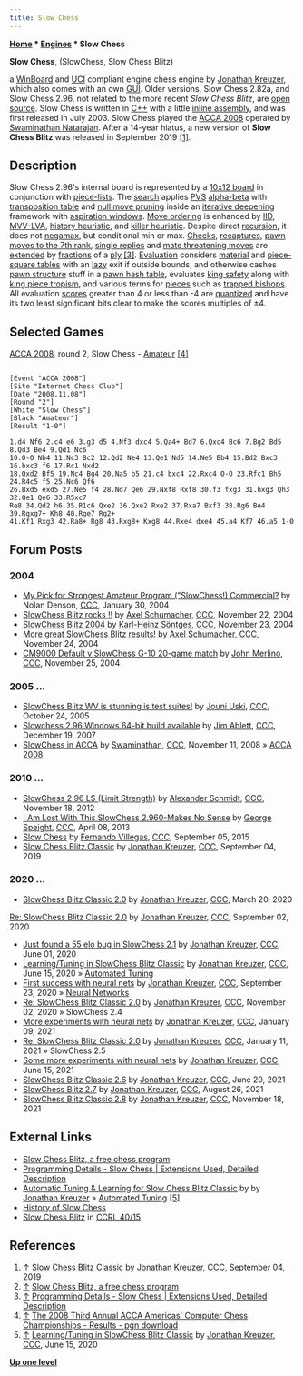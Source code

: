 ```yaml
---
title: Slow Chess
---
```

**[Home](Home "Home") \* [Engines](Engines "Engines") \* Slow Chess**


**Slow Chess**, (SlowChess, Slow Chess Blitz)  

a [WinBoard](WinBoard "WinBoard") and [UCI](UCI "UCI") compliant engine chess engine by [Jonathan Kreuzer](Jonathan_Kreuzer "Jonathan Kreuzer"), which also comes with an own [GUI](GUI "GUI"). Older versions, Slow Chess 2.82a, and Slow Chess 2.96, not related to the more recent *Slow Chess Blitz*, are [open source](Category:Open_Source "Category:Open Source"). 
Slow Chess is written in [C++](Cpp "Cpp") with a little [inline assembly](Assembly#InlineAssembly "Assembly"), and was first released in July 2003. Slow Chess played the [ACCA 2008](ACCA_2008 "ACCA 2008") operated by [Swaminathan Natarajan](Swaminathan_Natarajan "Swaminathan Natarajan"). After a 14-year hiatus, a new version of **Slow Chess Blitz** was released in September 2019 <a id="cite-note-1" href="#cite-ref-1">[1]</a>.



## Description


Slow Chess 2.96's internal board is represented by a [10x12 board](10x12_Board "10x12 Board") in conjunction with [piece-lists](Piece-Lists "Piece-Lists").
The [search](Search "Search") applies [PVS](Principal_Variation_Search "Principal Variation Search") [alpha-beta](Alpha-Beta "Alpha-Beta") with [transposition table](Transposition_Table "Transposition Table") and [null move pruning](Null_Move_Pruning "Null Move Pruning") inside an [iterative deepening](Iterative_Deepening "Iterative Deepening") framework with [aspiration windows](Aspiration_Windows "Aspiration Windows"). 
[Move ordering](Move_Ordering "Move Ordering") is enhanced by [IID](Internal_Iterative_Deepening "Internal Iterative Deepening"), [MVV-LVA](MVV-LVA "MVV-LVA"), [history heuristic](History_Heuristic "History Heuristic"), and [killer heuristic](Killer_Heuristic "Killer Heuristic"). Despite direct [recursion](Recursion "Recursion"), it does not [negamax](Negamax "Negamax"), but conditional min or max. 
[Checks](Check_Extensions "Check Extensions"), [recaptures](Recapture_Extensions "Recapture Extensions"), [pawn moves to the 7th rank](Passed_Pawn_Extensions "Passed Pawn Extensions"), [single replies](One_Reply_Extensions "One Reply Extensions") and [mate threatening moves](Mate_Threat_Extensions "Mate Threat Extensions") are [extended](Extensions "Extensions") by [fractions](Extensions#FractionalExtensions "Extensions") of a [ply](Ply "Ply") <a id="cite-note-3" href="#cite-ref-3">[3]</a>. 
[Evaluation](Evaluation "Evaluation") considers [material](Material "Material") and [piece-square tables](Piece-Square_Tables "Piece-Square Tables") with an [lazy](Lazy_Evaluation "Lazy Evaluation") exit if outside bounds, and otherwise cashes [pawn structure](Pawn_Structure "Pawn Structure") stuff in a [pawn hash table](Pawn_Hash_Table "Pawn Hash Table"), evaluates [king safety](King_Safety "King Safety") along with [king piece tropism](King_Safety#KingTropism "King Safety"), and various terms for [pieces](Evaluation_of_Pieces "Evaluation of Pieces") such as [trapped bishops](Trapped_Pieces "Trapped Pieces"). All evaluation [scores](Score "Score") greater than 4 or less than -4 are [quantized](https://en.wikipedia.org/wiki/Quantization_%28signal_processing%29) and have its two least significant bits clear to make the scores multiples of ±4.



## Selected Games


[ACCA 2008](ACCA_2008 "ACCA 2008"), round 2, Slow Chess - [Amateur](Amateur "Amateur") <a id="cite-note-4" href="#cite-ref-4">[4]</a>




```

[Event "ACCA 2008"]
[Site "Internet Chess Club"]
[Date "2008.11.08"]
[Round "2"]
[White "Slow Chess"]
[Black "Amateur"]
[Result "1-0"]

1.d4 Nf6 2.c4 e6 3.g3 d5 4.Nf3 dxc4 5.Qa4+ Bd7 6.Qxc4 Bc6 7.Bg2 Bd5 8.Qd3 Be4 9.Qd1 Nc6 
10.O-O Nb4 11.Nc3 Bc2 12.Qd2 Ne4 13.Qe1 Nd5 14.Ne5 Bb4 15.Bd2 Bxc3 16.bxc3 f6 17.Rc1 Nxd2 
18.Qxd2 Bf5 19.Nc4 Bg4 20.Na5 b5 21.c4 bxc4 22.Rxc4 O-O 23.Rfc1 Bh5 24.R4c5 f5 25.Nc6 Qf6 
26.Bxd5 exd5 27.Ne5 f4 28.Nd7 Qe6 29.Nxf8 Rxf8 30.f3 fxg3 31.hxg3 Qh3 32.Qe1 Qe6 33.R5xc7 
Re8 34.Qd2 h6 35.R1c6 Qxe2 36.Qxe2 Rxe2 37.Rxa7 Bxf3 38.Rg6 Be4 39.Rgxg7+ Kh8 40.Rge7 Rg2+ 
41.Kf1 Rxg3 42.Ra8+ Rg8 43.Rxg8+ Kxg8 44.Rxe4 dxe4 45.a4 Kf7 46.a5 1-0

```

## Forum Posts


### 2004


* [My Pick for Strongest Amateur Program ("SlowChess!) Commercial?](https://www.stmintz.com/ccc/index.php?id=345786) by Nolan Denson, [CCC](CCC "CCC"), January 30, 2004
* [SlowChess Blitz rocks !!](https://www.stmintz.com/ccc/index.php?id=397314) by [Axel Schumacher](index.php?title=Axel_Schumacher&action=edit&redlink=1 "Axel Schumacher (page does not exist)"), [CCC](CCC "CCC"), November 22, 2004
* [SlowChess Blitz 2004](https://www.stmintz.com/ccc/index.php?id=397390) by [Karl-Heinz Söntges](index.php?title=Karl-Heinz_S%C3%B6ntges&action=edit&redlink=1 "Karl-Heinz Söntges (page does not exist)"), [CCC](CCC "CCC"), November 23, 2004
* [More great SlowChess Blitz results!](https://www.stmintz.com/ccc/index.php?id=397523) by [Axel Schumacher](index.php?title=Axel_Schumacher&action=edit&redlink=1 "Axel Schumacher (page does not exist)"), [CCC](CCC "CCC"), November 24, 2004
* [CM9000 Default v SlowChess G-10 20-game match](https://www.stmintz.com/ccc/index.php?id=397717) by [John Merlino](John_Merlino "John Merlino"), [CCC](CCC "CCC"), November 25, 2004


### 2005 ...


* [SlowChess Blitz WV is stunning is test suites!](https://www.stmintz.com/ccc/index.php?id=457528) by [Jouni Uski](Jouni_Uski "Jouni Uski"), [CCC](CCC "CCC"), October 24, 2005
* [Slowchess 2.96 Windows 64-bit build available](http://www.talkchess.com/forum/viewtopic.php?t=18458) by [Jim Ablett](Jim_Ablett "Jim Ablett"), [CCC](CCC "CCC"), December 19, 2007
* [SlowChess in ACCA](http://www.talkchess.com/forum/viewtopic.php?t=24831) by [Swaminathan](Swaminathan_Natarajan "Swaminathan Natarajan"), [CCC](CCC "CCC"), November 11, 2008 » [ACCA 2008](ACCA_2008 "ACCA 2008")


### 2010 ...


* [SlowChess 2.96 LS (Limit Strength)](http://www.talkchess.com/forum/viewtopic.php?t=46052) by [Alexander Schmidt](index.php?title=Alexander_Schmidt&action=edit&redlink=1 "Alexander Schmidt (page does not exist)"), [CCC](CCC "CCC"), November 18, 2012
* [I Am Lost With This SlowChess 2.960-Makes No Sense](http://www.talkchess.com/forum3/viewtopic.php?f=6&t=47726) by [George Speight](index.php?title=George_Speight&action=edit&redlink=1 "George Speight (page does not exist)"), [CCC](CCC "CCC"), April 08, 2013
* [Slow Chess](http://www.talkchess.com/forum/viewtopic.php?t=57518) by [Fernando Villegas](Fernando_Villegas "Fernando Villegas"), [CCC](CCC "CCC"), September 05, 2015
* [Slow Chess Blitz Classic](http://www.talkchess.com/forum3/viewtopic.php?f=2&t=71721) by [Jonathan Kreuzer](Jonathan_Kreuzer "Jonathan Kreuzer"), [CCC](CCC "CCC"), September 04, 2019


### 2020 ...


* [SlowChess Blitz Classic 2.0](http://www.talkchess.com/forum3/viewtopic.php?f=2&t=73420) by [Jonathan Kreuzer](Jonathan_Kreuzer "Jonathan Kreuzer"), [CCC](CCC "CCC"), March 20, 2020


 [Re: SlowChess Blitz Classic 2.0](http://www.talkchess.com/forum3/viewtopic.php?f=2&t=73420&start=42) by [Jonathan Kreuzer](Jonathan_Kreuzer "Jonathan Kreuzer"), [CCC](CCC "CCC"), September 02, 2020
* [Just found a 55 elo bug in SlowChess 2.1](http://www.talkchess.com/forum3/viewtopic.php?f=7&t=74066) by [Jonathan Kreuzer](Jonathan_Kreuzer "Jonathan Kreuzer"), [CCC](CCC "CCC"), June 01, 2020
* [Learning/Tuning in SlowChess Blitz Classic](http://www.talkchess.com/forum3/viewtopic.php?f=7&t=74184) by [Jonathan Kreuzer](Jonathan_Kreuzer "Jonathan Kreuzer"), [CCC](CCC "CCC"), June 15, 2020 » [Automated Tuning](Automated_Tuning "Automated Tuning")
* [First success with neural nets](http://www.talkchess.com/forum3/viewtopic.php?f=7&t=75190) by [Jonathan Kreuzer](Jonathan_Kreuzer "Jonathan Kreuzer"), [CCC](CCC "CCC"), September 23, 2020 » [Neural Networks](Neural_Networks "Neural Networks")
* [Re: SlowChess Blitz Classic 2.0](http://www.talkchess.com/forum3/viewtopic.php?f=2&t=73420&start=55) by [Jonathan Kreuzer](Jonathan_Kreuzer "Jonathan Kreuzer"), [CCC](CCC "CCC"), November 02, 2020 » SlowChess 2.4
* [More experiments with neural nets](http://www.talkchess.com/forum3/viewtopic.php?f=7&t=76263) by [Jonathan Kreuzer](Jonathan_Kreuzer "Jonathan Kreuzer"), [CCC](CCC "CCC"), January 09, 2021
* [Re: SlowChess Blitz Classic 2.0](http://www.talkchess.com/forum3/viewtopic.php?f=2&t=73420&start=73) by [Jonathan Kreuzer](Jonathan_Kreuzer "Jonathan Kreuzer"), [CCC](CCC "CCC"), January 11, 2021 » SlowChess 2.5
* [Some more experiments with neural nets](http://www.talkchess.com/forum3/viewtopic.php?f=7&t=77492) by [Jonathan Kreuzer](Jonathan_Kreuzer "Jonathan Kreuzer"), [CCC](CCC "CCC"), June 15, 2021
* [SlowChess Blitz Classic 2.6](http://www.talkchess.com/forum3/viewtopic.php?f=2&t=73420&start=94) by [Jonathan Kreuzer](Jonathan_Kreuzer "Jonathan Kreuzer"), [CCC](CCC "CCC"), June 20, 2021
* [SlowChess Blitz 2.7](https://www.talkchess.com/forum3/viewtopic.php?f=2&t=73420&start=109) by [Jonathan Kreuzer](Jonathan_Kreuzer "Jonathan Kreuzer"), [CCC](CCC "CCC"), August 26, 2021
* [SlowChess Blitz Classic 2.8](https://www.talkchess.com/forum3/viewtopic.php?f=2&t=73420&start=129) by [Jonathan Kreuzer](Jonathan_Kreuzer "Jonathan Kreuzer"), [CCC](CCC "CCC"), November 18, 2021


## External Links


* [Slow Chess Blitz, a free chess program](https://www.3dkingdoms.com/chess/slow.htm)
* [Programming Details - Slow Chess | Extensions Used, Detailed Description](https://www.3dkingdoms.com/chess/implementation.htm)
* [Automatic Tuning & Learning for Slow Chess Blitz Classic](https://www.3dkingdoms.com/chess/learning.html) by by [Jonathan Kreuzer](Jonathan_Kreuzer "Jonathan Kreuzer") » [Automated Tuning](Automated_Tuning "Automated Tuning") <a id="cite-note-5" href="#cite-ref-5">[5]</a>
* [History of Slow Chess](https://www.3dkingdoms.com/chess/history.htm)
* [Slow Chess Blitz](http://ccrl.chessdom.com/ccrl/4040/cgi/compare_engines.cgi?family=Slow%20Chess&print=Rating+list&print=Results+table&print=LOS+table&print=Ponder+hit+table&print=Eval+difference+table&print=Comopp+gamenum+table&print=Overlap+table&print=Score+with+common+opponents) in [CCRL 40/15](CCRL "CCRL")


## References


1. <a id="cite-ref-1" href="#cite-note-1">↑</a> [Slow Chess Blitz Classic](http://www.talkchess.com/forum3/viewtopic.php?f=2&t=71721) by [Jonathan Kreuzer](Jonathan_Kreuzer "Jonathan Kreuzer"), [CCC](CCC "CCC"), September 04, 2019
2. <a id="cite-ref-2" href="#cite-note-2">↑</a> [Slow Chess Blitz, a free chess program](http://www.3dkingdoms.com/chess/slow.htm)
3. <a id="cite-ref-3" href="#cite-note-3">↑</a> [Programming Details - Slow Chess | Extensions Used, Detailed Description](http://www.3dkingdoms.com/chess/implementation.htm)
4. <a id="cite-ref-4" href="#cite-note-4">↑</a> [The 2008 Third Annual ACCA Americas' Computer Chess Championships - Results - pgn download](http://compchess.org/ACCAChampionships/ACCA2008Championships/2008ACCCResults.html)
5. <a id="cite-ref-5" href="#cite-note-5">↑</a> [Learning/Tuning in SlowChess Blitz Classic](http://www.talkchess.com/forum3/viewtopic.php?f=7&t=74184) by [Jonathan Kreuzer](Jonathan_Kreuzer "Jonathan Kreuzer"), [CCC](CCC "CCC"), June 15, 2020

**[Up one level](Engines "Engines")**







 
